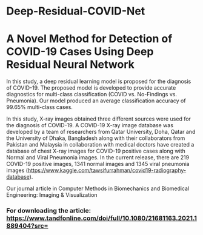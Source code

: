 # Deep-Residual-COVID-Net

# A Novel Method for Detection of COVID-19 Cases Using Deep Residual Neural Network

In this study, a deep residual learning model is proposed for the diagnosis of COVID-19. The proposed model is developed to provide accurate diagnostics for multi-class classification (COVID vs. No-Findings vs. Pneumonia). Our model produced an average classification accuracy of 99.65% multi-class cases.

In this study, X-ray images obtained three different sources were used for the diagnosis of COVID-19. A COVID-19 X-ray image database was developed by a team of researchers from Qatar University, Doha, Qatar and the University of Dhaka, Bangladesh along with their collaborators from Pakistan and Malaysia in collaboration with medical doctors have created a database of chest X-ray images for COVID-19 positive cases along with Normal and Viral Pneumonia images. In the current release, there are 219 COVID-19 positive images, 1341 normal images and 1345 viral pneumonia images (https://www.kaggle.com/tawsifurrahman/covid19-radiography-database).

Our journal article in Computer Methods in Biomechanics and Biomedical Engineering: Imaging & Visualization

### For downloading the article: https://www.tandfonline.com/doi/full/10.1080/21681163.2021.1889404?src=
